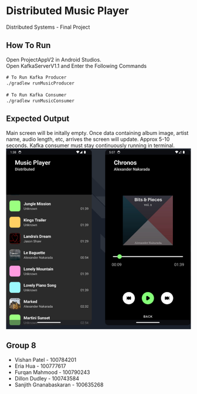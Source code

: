 # Distributed Music Player
Distributed Systems - Final Project
## How To Run
Open ProjectAppV2 in Android Studios.
<br>
Open KafkaServerV1.1 and Enter the Following Commands
```
# To Run Kafka Producer
./gradlew runMusicProducer

# To Run Kafka Consumer
./gradlew runMusicConsumer
```
## Expected Output
Main screen will be initally empty. Once data containing album image, artist name, audio length, etc, arrives the screen will update. Approx 5-10 seconds. Kafka consumer must stay continuously running in terminal.
<br>
![](https://github.com/23Vishan/Distributed-Music-Player/blob/main/Screenshots/User_Interface.png)
## Group 8
- Vishan Patel - 100784201
- Eria Hua - 100777617
- Furqan Mahmood - 100790243
- Dillon Dudley - 100743584
- Sanjith Gnanabaskaran - 100635268
